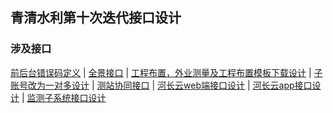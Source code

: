 ## 青清水利第十次迭代接口设计
### 涉及接口

[前后台错误码定义](http://112.124.104.190:10001/soft/wiki/wikis/qqsl_error_code) | [全景接口](http://112.124.104.190:10001/soft/wiki/wikis/ten-panorama) | [工程布置，外业测量及工程布置模板下载设计](http://112.124.104.190:10001/soft/wiki/wikis/ten-field) | [子账号改为一对多设计](http://112.124.104.190:10001/soft/wiki/wikis/ten-user-account) | [测站协同接口](http://112.124.104.190:10001/soft/wiki/wikis/share) | [河长云web端接口设计](http://112.124.104.190:10001/soft/wiki/wikis/hzy-wechat) | [河长云app接口设计](http://112.124.104.190:10001/soft/wiki/wikis/hzy-app) | [监测子系统接口设计](http://112.124.104.190:10001/soft/wiki/wikis/%E6%A3%80%E6%B5%8B%E5%AD%90%E7%B3%BB%E7%BB%9F)



